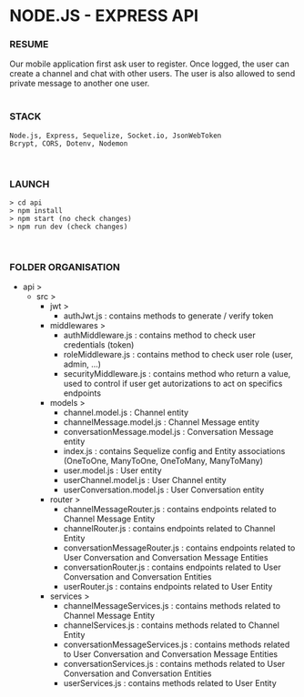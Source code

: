 # NODE.JS - EXPRESS API

### RESUME
Our mobile application first ask user to register. Once logged, the user can create a channel and chat with other users. The user is also allowed to send private message to another one user.  
<br/>

### STACK
```
Node.js, Express, Sequelize, Socket.io, JsonWebToken
Bcrypt, CORS, Dotenv, Nodemon
``` 
<br/>

### LAUNCH
```
> cd api
> npm install
> npm start (no check changes)
> npm run dev (check changes)
```
<br/>

### FOLDER ORGANISATION
- api >
  - src >
    - jwt > 
      - authJwt.js : contains methods to generate / verify token  
    - middlewares >
      - authMiddleware.js : contains method to check user credentials (token)
      - roleMiddleware.js : contains method to check user role (user, admin, ...)
      - securityMiddleware.js : contains method who return a value, used to control if user get autorizations to act on specifics endpoints  
    - models >
      - channel.model.js : Channel entity
      - channelMessage.model.js : Channel Message entity
      - conversationMessage.model.js : Conversation Message entity
      - index.js : contains Sequelize config and Entity associations (OneToOne, ManyToOne, OneToMany, ManyToMany)
      - user.model.js : User entity
      - userChannel.model.js : User Channel entity
      - userConversation.model.js : User Conversation entity  
    - router >
      - channelMessageRouter.js : contains endpoints related to Channel Message Entity
      - channelRouter.js : contains endpoints related to Channel Entity
      - conversationMessageRouter.js : contains endpoints related to User Conversation and Conversation Message Entities
      - conversationRouter.js : contains endpoints related to User Conversation and Conversation Entities
      - userRouter.js : contains endpoints related to User Entity  
    - services >
      - channelMessageServices.js : contains methods related to Channel Message Entity
      - channelServices.js : contains methods related to Channel Entity
      - conversationMessageServices.js : contains methods related to User Conversation and Conversation Message Entities
      - conversationServices.js : contains methods related to User Conversation and Conversation Entities
      - userServices.js : contains methods related to User Entity   

